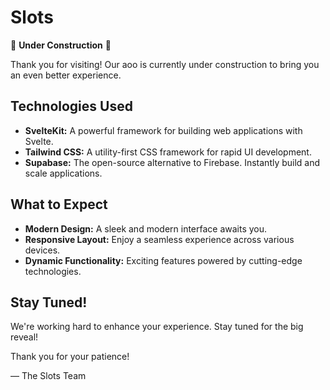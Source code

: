 # Slots

🚧 **Under Construction** 🚧

Thank you for visiting! Our aoo is currently under construction to bring you an even better experience.

## Technologies Used

- **SvelteKit:** A powerful framework for building web applications with Svelte.
- **Tailwind CSS:** A utility-first CSS framework for rapid UI development.
- **Supabase:** The open-source alternative to Firebase. Instantly build and scale applications.

## What to Expect

- **Modern Design:** A sleek and modern interface awaits you.
- **Responsive Layout:** Enjoy a seamless experience across various devices.
- **Dynamic Functionality:** Exciting features powered by cutting-edge technologies.

## Stay Tuned!

We're working hard to enhance your experience. Stay tuned for the big reveal!

Thank you for your patience!

— The Slots Team
